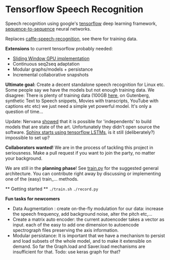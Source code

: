 # Tensorflow Speech Recognition
Speech recognition using google's [tensorflow](https://github.com/tensorflow/tensorflow/) deep learning framework, [sequence-to-sequence](https://www.tensorflow.org/versions/master/tutorials/seq2seq/index.html) neural networks.

Replaces [caffe-speech-recognition](https://github.com/pannous/caffe-speech-recognition), see there for training data.

**Extensions** to current tensorflow probably needed:

* [Sliding Window GPU implementation](https://github.com/tensorflow/tensorflow/issues/211)
* Continuous seq2seq adaptation
* Modular graphs/models + persistance
* Incremental collaborative snapshots

**Ultimate goal:**
Create a decent standalone speech recognition for Linux etc.
Some people say we have the models but not enough training data.
We disagree: There is plenty of training data (100GB [here](http://www.openslr.org/12), on Gutenberg, synthetic Text to Speech snippets, Movies with transcripts, YouTube with captions etc etc) we just need a simple yet powerful model. It's only a question of time...


Update: Nervana [showed](https://www.youtube.com/watch?v=NaqZkV_fBIM) that it is possible for 'independents' to build models that are state of the art. Unfortunately they didn't open source the software.
[Sphinx starts using tensorflow LSTMs](http://cmusphinx.sourceforge.net/), is it still (deliberately?) impossible to set up?


**Collaborators wanted!** We are in the process of tackling this project in seriousness. Make a pull request if you want to join the party, no matter your background.

We are still in the **planning phase**! See [train.py](https://github.com/pannous/tensorflow-speech-recognition/blob/master/train.py) for the suggested general architecture. You can contribute right away by discussing or implementing one of the (easy) train_... methods.

** Getting started **
`./train.sh`
`./record.py`

**Fun tasks for newcomers**
* Data Augmentation :  create on-the-fly modulation for our data: increase the speech frequency, add background noise, alter the pitch etc,...
* Create a matrix auto encoder:  the current autoencoder takes a vector as input. each of the easy to add one dimension to autoencode spectrograph files preserving the axis information.
* Modular persistance: It is important that we have a mechanism to persist and load subsets of the whole model, and to make it extensible on demand. So far the Graph.load and Saver.load mechanisms are insufficient for that. Todo: use keras graph for that?
